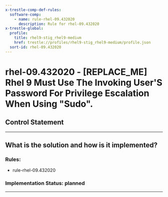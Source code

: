 ```yaml
---
x-trestle-comp-def-rules:
  software-comp:
    - name: rule-rhel-09.432020
      description: Rule for rhel-09.432020
x-trestle-global:
  profile:
    title: rhel9-stig_rhel9-medium
    href: trestle://profiles/rhel9-stig_rhel9-medium/profile.json
  sort-id: rhel-09.432020
---
```


# rhel-09.432020 - \[REPLACE_ME\] Rhel 9 Must Use The Invoking User'S Password For Privilege Escalation When Using "Sudo".

## Control Statement

______________________________________________________________________

## What is the solution and how is it implemented?

<!-- For implementation status enter one of: implemented, partial, planned, alternative, not-applicable -->

<!-- Note that the list of rules under ### Rules: is read-only and changes will not be captured after assembly to JSON -->

<!-- Add control implementation description here for control: rhel-09.432020 -->

### Rules:

  - rule-rhel-09.432020

### Implementation Status: planned

______________________________________________________________________
